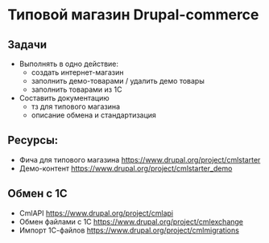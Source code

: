 # Типовой магазин Drupal-commerce

## Задачи

* Выполнять в одно действие:
  - создать интернет-магазин
  - заполнить демо-товарами / удалить демо товары
  - заполнить товарами из 1С
* Составить документацию
  - тз для типового магазина
  - описание обмена и стандартизация

## Ресурсы:
* Фича для типового магазина https://www.drupal.org/project/cmlstarter
* Демо-контент https://www.drupal.org/project/cmlstarter_demo

## Обмен с 1С
* CmlAPI https://www.drupal.org/project/cmlapi
* Обмен файлами с 1С https://www.drupal.org/project/cmlexchange
* Импорт 1С-файлов https://www.drupal.org/project/cmlmigrations
